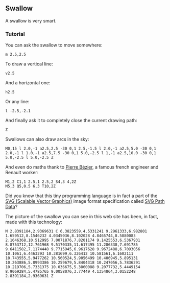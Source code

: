 ## Swallow

A swallow is very smart.

### Tutorial

You can ask the swallow to move somewhere:

```
m 2.5,2.5
```

To draw a vertical line:

```
v2.5
```

And a horizontal one:

```
h2.5
```

Or any line:

```
l -2.5,-2.1
```

And finally ask it to completely close
the current drawing path:

```
Z
```

Swallows can also draw arcs in the sky:

```
M0,15 l 2.0,-1 a2.5,2.5 -30 0,1 2.5,-1.5 l 2.0,-1 a2.5,5.0 -30 0,1 2.0,-1 l 1.0,-1 a2.5,7.5 -30 0,1 5.0,-2.5 l 1,-1 a2.5,10.0 -30 0,1 5.0,-2.5 l 5.0,-2.5 Z
```

And even do maths thank to
[Pierre Bézier](https://en.wikipedia.org/wiki/Pierre_B%C3%A9zier),
a famous french engineer and Renault worker:

```
M1,2 C1,1 2.5,1 2.5,2 S4,3 4,2Z
M5,3 Q5,0.5 6,3 T10,2Z
```

Did you know that this tiny programming language is in fact a part of the [SVG (Scalable Vector Graphics)](https://en.wikipedia.org/wiki/SVG) image format specification called [SVG Path Data](https://www.w3.org/TR/SVG/paths.html)?

The picture of the swallow you can see in this web site has been, in fact, made with this technology:

```
M 2.8391184,2.9369631 C 6.3823559,4.5331241 9.2961333,6.982801 1.659512,8.1546232 4.0345036,8.102028 4.8465744,8.5880083 2.1646368,10.512995 7.0071876,7.8201174 9.1425553,6.5367931 8.8753712,12.761968 9.5170335,11.617495 11.286338,7.691785 9.6411582,7.1174448 9.7715945,6.9617628 9.9672488,6.7093056 10.1061,6.4463293 10.381699,6.326412 10.581561,6.1602111 10.743555,5.9477262 10.560524,5.9056499 10.406945,5.895131 10.263886,5.8993386 10.259679,5.8404318 10.247056,5.7836291 10.219706,5.7331375 10.036675,5.3860088 9.2077732,5.4449154 8.9069284,5.4785765 9.0058076,3.77449 4.1354864,3.0152248 2.8391184,2.9369631 Z
```
